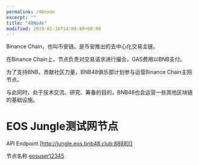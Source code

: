 ```yaml
---
permalink: /48node
excerpt: ""
title: "48Node"
modified: 2019-01-16T14:09:00+08:00
---
```

Binance Chain，也叫币安链。是币安推出的去中心化交易主链。

在Binance Chain上，节点负责对交易请求进行撮合，GAS费用以BNB支付。

为了支持BNB，贡献社区力量，BNB48俱乐部计划参与运营Binance Chain主网节点。

与此同时，处于技术交流、研究、筹备的目的，BNB48也会运营一些其他区块链的基础设施。

# EOS Jungle测试网节点
API Endpoint [http://jungle.eos.bnb48.club:8888]()

节点名称 [eosuser12345](https://jungle.eospark.com/bp/eosuser12345)
